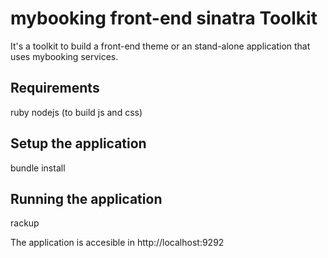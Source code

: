 # mybooking front-end sinatra Toolkit

It's a toolkit to build a front-end theme or an stand-alone application that uses mybooking services.

## Requirements

ruby 
nodejs (to build js and css)

## Setup the application

bundle install

## Running the application

rackup

The application is accesible in http://localhost:9292
